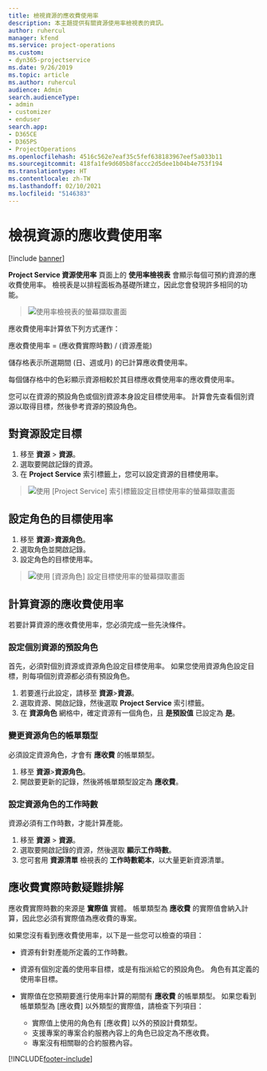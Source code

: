 ```yaml
---
title: 檢視資源的應收費使用率
description: 本主題提供有關資源使用率檢視表的資訊。
author: ruhercul
manager: kfend
ms.service: project-operations
ms.custom:
- dyn365-projectservice
ms.date: 9/26/2019
ms.topic: article
ms.author: ruhercul
audience: Admin
search.audienceType:
- admin
- customizer
- enduser
search.app:
- D365CE
- D365PS
- ProjectOperations
ms.openlocfilehash: 4516c562e7eaf35c5fef638183967eef5a033b11
ms.sourcegitcommit: 418fa1fe9d605b8faccc2d5dee1b04b4e753f194
ms.translationtype: HT
ms.contentlocale: zh-TW
ms.lasthandoff: 02/10/2021
ms.locfileid: "5146383"
---
```

# <a name="view-chargeable-utilization-for-resources"></a>檢視資源的應收費使用率

[!include [banner](../includes/psa-now-project-operations.md)]
 
**Project Service 資源使用率** 頁面上的 **使用率檢視表** 會顯示每個可預約資源的應收費使用率。 檢視表是以排程面板為基礎所建立，因此您會發現許多相同的功能。

> ![使用率檢視表的螢幕擷取畫面](media/FAQ-utilization-1.png)
 

應收費使用率計算依下列方式運作：

   應收費使用率 = (應收費實際時數) / (資源產能)

儲存格表示所選期間 (日、週或月) 的已計算應收費使用率。

每個儲存格中的色彩顯示資源相較於其目標應收費使用率的應收費使用率。 

您可以在資源的預設角色或個別資源本身設定目標使用率。 計算會先查看個別資源以取得目標，然後參考資源的預設角色。

## <a name="set-target-on-a-resource"></a>對資源設定目標

1. 移至 **資源** \> **資源**。 
2. 選取要開啟記錄的資源。 
3. 在 **Project Service** 索引標籤上，您可以設定資源的目標使用率。

> ![使用 [Project Service] 索引標籤設定目標使用率的螢幕擷取畫面](media/FAQ-utilization-2.png)
 
## <a name="set-target-utilization-on-a-role"></a>設定角色的目標使用率

1. 移至 **資源**\>**資源角色**。 
2. 選取角色並開啟記錄。 
3. 設定角色的目標使用率。

> ![使用 [資源角色] 設定目標使用率的螢幕擷取畫面](media/FAQ-utilization-3.png)
 
## <a name="calculate-chargeable-utilization-for-a-resource"></a>計算資源的應收費使用率

若要計算資源的應收費使用率，您必須完成一些先決條件。 

### <a name="set-default-role-for-individual-resource"></a>設定個別資源的預設角色

首先，必須對個別資源或資源角色設定目標使用率。 如果您使用資源角色設定目標，則每項個別資源都必須有預設角色。 

1. 若要進行此設定，請移至 **資源**\>**資源**。 
2. 選取資源、開啟記錄，然後選取 **Project Service** 索引標籤。 
3. 在 **資源角色** 網格中，確定資源有一個角色，且 **是預設值** 已設定為 **是**。
 
### <a name="change-billing-type-for-resource-role"></a>變更資源角色的帳單類型

必須設定資源角色，才會有 **應收費** 的帳單類型。 

1. 移至 **資源**\>**資源角色**。 
2. 開啟要更新的記錄，然後將帳單類型設定為 **應收費**。

### <a name="set-working-hours-for-resource-role"></a>設定資源角色的工作時數
 
資源必須有工作時數，才能計算產能。 

1. 移至 **資源** \> **資源**。 
2. 選取要開啟記錄的資源，然後選取 **顯示工作時數**。 
3. 您可套用 **資源清單** 檢視表的 **工作時數範本**，以大量更新資源清單。

## <a name="troubleshooting-chargeable-actual-hours"></a>應收費實際時數疑難排解

應收費實際時數的來源是 **實際值** 實體。 帳單類型為 **應收費** 的實際值會納入計算，因此您必須有實際值為應收費的專案。

如果您沒有看到應收費使用率，以下是一些您可以檢查的項目：

- 資源有針對產能所定義的工作時數。
- 資源有個別定義的使用率目標，或是有指派給它的預設角色。 角色有其定義的使用率目標。
- 實際值在您預期要進行使用率計算的期間有 **應收費** 的帳單類型。 如果您看到帳單類型為 [應收費] 以外類型的實際值，請檢查下列項目：

  - 實際值上使用的角色有 [應收費] 以外的預設計費類型。
  - 支援專案的專案合約服務內容上的角色已設定為不應收費。
  - 專案沒有相關聯的合約服務內容。



[!INCLUDE[footer-include](../includes/footer-banner.md)]